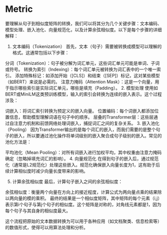# Metric

要理解从句子到相似度矩阵的转换，我们可以将其分为几个关键步骤：文本编码、模型处理、嵌入池化、向量规范化，以及计算余弦相似度。以下是每个步骤的详细解释：

1. 文本编码（Tokenization）
首先，文本（句子）需要被转换成模型可以理解的格式。这通常包括以下步骤：

分词（Tokenization）：句子被分解为词汇单元，这些词汇单元可能是单词、子词或符号。
转换为索引（Indexing）：每个词汇单元被转换为词汇表中的一个唯一索引。
添加特殊标记：如添加开始（[CLS]）和结束（[SEP]）标记，这对某些模型（如BERT）来说是必需的。
注意力掩码（Attention Mask）：这是一个向量，用于指示哪些索引是实际词汇单元，哪些是填充（Padding）。
2. 模型处理
使用如BERT或MiniLM这类预训练模型，输入的索引会转换为连续的嵌入表示。这个过程涉及：

词嵌入：将词汇索引转换为预定义的嵌入向量。
位置编码：每个词嵌入都添加位置信息，帮助模型理解词语在句子中的顺序。
层叠的Transformer层：这些层通过自注意力机制和前馈网络处理词嵌入，捕捉词汇之间的复杂关系。
3. 嵌入池化（Pooling）
因为Transformer输出的是每个词汇的嵌入，而我们需要的是整个句子的嵌入，所以要通过池化操作将单词级别的嵌入聚合成句子级别的嵌入。常见的池化方法是：

平均池化（Mean Pooling）：对所有词嵌入进行加权平均，其中权重由注意力掩码确定（忽略掉填充词汇的影响）。
4. 向量规范化
在得到句子的嵌入后，通过规范化（通常是L2规范化）处理这些嵌入。规范化确保嵌入向量长度为1，这有助于后续计算相似度时减少向量长度带来的影响。

5. 计算余弦相似度
最后，计算句子嵌入之间的余弦相似度：

余弦相似度：衡量两个向量在方向上的接近程度，计算公式为两向量点乘的结果除以两向量的模的乘积。
最终的结果是一个相似度矩阵，其中矩阵的每个元素（i,j）表示第i个句子与第j个句子的相似度。这个矩阵是对称的，对角线元素都是1，因为每个句子与其自身的相似度最大。

这个流程把原始的文本数据转换为可以用于各种应用（如文档聚类、信息检索等）的数值形式，使得可以用算法处理和分析。